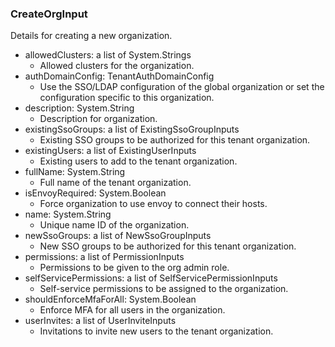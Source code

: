 ### CreateOrgInput
Details for creating a new organization.

- allowedClusters: a list of System.Strings
  - Allowed clusters for the organization.
- authDomainConfig: TenantAuthDomainConfig
  - Use the SSO/LDAP configuration of the global organization or set the configuration specific to this organization.
- description: System.String
  - Description for organization.
- existingSsoGroups: a list of ExistingSsoGroupInputs
  - Existing SSO groups to be authorized for this tenant organization.
- existingUsers: a list of ExistingUserInputs
  - Existing users to add to the tenant organization.
- fullName: System.String
  - Full name of the tenant organization.
- isEnvoyRequired: System.Boolean
  - Force organization to use envoy to connect their hosts.
- name: System.String
  - Unique name ID of the organization.
- newSsoGroups: a list of NewSsoGroupInputs
  - New SSO groups to be authorized for this tenant organization.
- permissions: a list of PermissionInputs
  - Permissions to be given to the org admin role.
- selfServicePermissions: a list of SelfServicePermissionInputs
  - Self-service permissions to be assigned to the organization.
- shouldEnforceMfaForAll: System.Boolean
  - Enforce MFA for all users in the organization.
- userInvites: a list of UserInviteInputs
  - Invitations to invite new users to the tenant organization.
